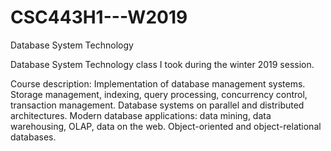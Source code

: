 # CSC443H1---W2019
Database System Technology

Database System Technology class I took during the winter 2019 session.

Course description:
Implementation of database management systems. Storage management, indexing, query processing, concurrency control, transaction management. Database systems on parallel and distributed architectures. Modern database applications: data mining, data warehousing, OLAP, data on the web. Object-oriented and object-relational databases.
